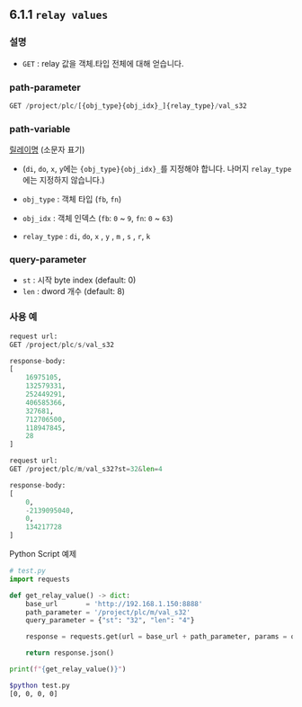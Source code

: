 ﻿## 6.1.1 `relay values`

### 설명

- `GET` : relay 값을 객체.타입 전체에 대해 얻습니다.

### path-parameter

```python
GET /project/plc/[{obj_type}{obj_idx}_]{relay_type}/val_s32
```

### path-variable

[릴레이명](https://hrbook-hrc.web.app/#/view/doc-hi6-embedded-plc/korean/3-relay/2-relay-expression) (소문자 표기)

* (`di`, `do`, `x`, `y`에는 `{obj_type}{obj_idx}_`를 지정해야 합니다. 나머지 `relay_type`에는 지정하지 않습니다.)

- `obj_type` : 객체 타입 (`fb`, `fn`)

- `obj_idx` : 객체 인덱스 (`fb`: `0` ~ `9`, `fn`: `0` ~ `63`)

- `relay_type` : `di`, `do`, `x` , `y` , `m` , `s` , `r`, `k`

	

### query-parameter

- `st` : 시작 byte index (default: 0)
- `len` : dword 개수 (default: 8)


### 사용 예

```python
request url:
GET /project/plc/s/val_s32

response-body:
[
	16975105,
	132579331,
	252449291,
	406585366,
	327681,
	712706500,
	118947845,
	28
]
```

```python
request url:
GET /project/plc/m/val_s32?st=32&len=4

response-body:
[
	0,
	-2139095040,
	0,
	134217728
]
```

Python Script 예제

```python
# test.py
import requests

def get_relay_value() -> dict:
    base_url       = 'http://192.168.1.150:8888'
    path_parameter = '/project/plc/m/val_s32'
    query_parameter = {"st": "32", "len": "4"}

    response = requests.get(url = base_url + path_parameter, params = query_parameter)

    return response.json()

print(f"{get_relay_value()}")
```
```sh
$python test.py
[0, 0, 0, 0]
```
